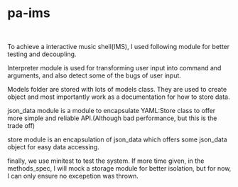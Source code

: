 <h1>pa-ims</h1>
<br>
<p> To achieve a interactive music shell(IMS), I used following 
module for better testing and decoupling.
</p>
<p>
Interpreter module is used for transforming user input into 
command and arguments, and also 
detect some of the bugs of user input.
</p>

<p>
Models folder are stored with lots of models class. They are 
used to create object and most importantly work as a documentation
for how to store data.
</p>

<p>
    json_data module is a module to encapsulate YAML:Store
    class to offer more simple and reliable API.(Although bad
    performance, but this is the trade off)
</p>

<p>
    store module is an encapsulation of json_data which
    offers some json_data object for easy data accessing.
</p>

<p>
    finally, we use minitest to test the system.
    If more time given, in the methods_spec, I will mock
    a storage module for better isolation, but for now, I 
    can only ensure no excepetion was thrown.
</p>